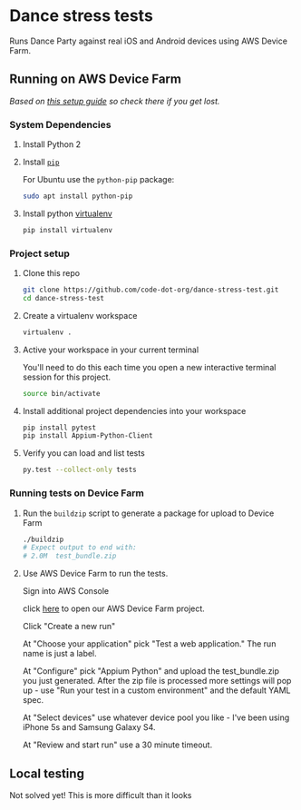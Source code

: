 # Dance stress tests

Runs Dance Party against real iOS and Android devices using AWS Device Farm.

## Running on AWS Device Farm

_Based on [this setup guide](https://github.com/aws-samples/aws-device-farm-sample-web-app-using-appium-python) so check there if you get lost._

### System Dependencies

1. Install Python 2

1. Install [`pip`](https://pip.pypa.io/en/stable/installing/)
   
   For Ubuntu use the `python-pip` package:
   ```bash
   sudo apt install python-pip
   ```
   
1. Install python [virtualenv](https://pypi.org/project/virtualenv/)

   ```bash
   pip install virtualenv
   ```

### Project setup

1. Clone this repo

   ```bash
   git clone https://github.com/code-dot-org/dance-stress-test.git
   cd dance-stress-test
   ```

1. Create a virtualenv workspace

   ```bash
   virtualenv .
   ```
   
1. Active your workspace in your current terminal

   You'll need to do this each time you open a new interactive terminal session for this project.
   
   ```bash
   source bin/activate
   ```
   
1. Install additional project dependencies into your workspace

   ```bash
   pip install pytest
   pip install Appium-Python-Client
   ```
   
1. Verify you can load and list tests

   ```bash
   py.test --collect-only tests
   ```

### Running tests on Device Farm

1. Run the `buildzip` script to generate a package for upload to Device Farm

    ```bash
    ./buildzip
    # Expect output to end with:
    # 2.0M	test_bundle.zip
    ```
    
2. Use AWS Device Farm to run the tests.

   Sign into AWS Console
   
   click  [here](https://us-west-2.console.aws.amazon.com/devicefarm/home?region=us-east-1#/projects/f720d748-5279-410f-8144-a6c7be46fd63/runs) to open our AWS Device Farm project.

   Click "Create a new run"
   
   At "Choose your application" pick "Test a web application."  The run name is just a label.
   
   At "Configure" pick "Appium Python" and upload the test_bundle.zip you just generated.  After the zip file is processed more settings will pop up - use "Run your test in a custom environment" and the default YAML spec.
   
   At "Select devices" use whatever device pool you like - I've been using iPhone 5s and Samsung Galaxy S4.
   
   At "Review and start run" use a 30 minute timeout.


## Local testing

Not solved yet! This is more difficult than it looks
